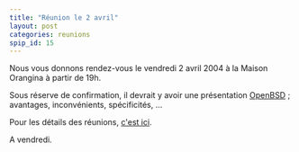 ```yaml
---
title: "Réunion le 2 avril"
layout: post
categories: reunions
spip_id: 15
---
```

Nous vous donnons rendez-vous le vendredi 2 avril 2004 à la Maison Orangina à partir de 19h.

Sous réserve de confirmation, il devrait y avoir une présentation [OpenBSD](http://openbsd.org/) ;  avantages, inconvénients, spécificités, …

Pour les détails des réunions, [c'est ici](/association/les-reunions-du-plug/).

A vendredi.